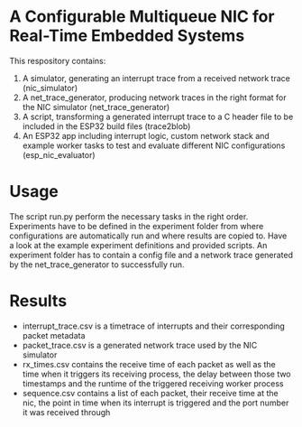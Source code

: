 # A Configurable Multiqueue NIC for Real-Time Embedded Systems
This respository contains:
1. A simulator, generating an interrupt trace from a received network trace (nic_simulator)
2. A net_trace_generator, producing network traces in the right format for the NIC simulator (net_trace_generator)
3. A script, transforming a generated interrupt trace to a C header file to be included in the ESP32 build files (trace2blob)
4. An ESP32 app including interrupt logic, custom network stack and example worker tasks to test and evaluate different NIC configurations (esp_nic_evaluator)

# Usage
The script run.py perform the necessary tasks in the right order. Experiments have to be defined in the experiment folder from where configurations are automatically run and where results are copied to. Have a look at the example experiment definitions and provided scripts. An experiment folder has to contain a config file and a network trace generated by the net_trace_generator to successfully run.

# Results
- interrupt_trace.csv is a timetrace of interrupts and their corresponding packet metadata
- packet_trace.csv is a generated network trace used by the NIC simulator
- rx_times.csv contains the receive time of each packet as well as the time when it triggers its receiving process, the delay between those two timestamps and the runtime of the triggered receiving worker process
- sequence.csv contains a list of each packet, their receive time at the nic, the point in time when its interrupt is triggered and the port number it was received through
